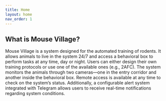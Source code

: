 ```yaml
---
title: Home
layout: home
nav_order: 1
---
```


## What is Mouse Village?

Mouse Village is a system designed for the automated training of rodents. It allows animals to live in the system 24/7 and access a behavioral box to perform tasks at any time, day or night. Users can either design their own training protocols or use one of the available ones (e.g., 2AFC).
The system monitors the animals through two cameras—one in the entry corridor and another inside the behavioral box. Remote access is available at any time to check on the system’s status. Additionally, a configurable alert system integrated with Telegram allows users to receive real-time notifications regarding system conditions.
